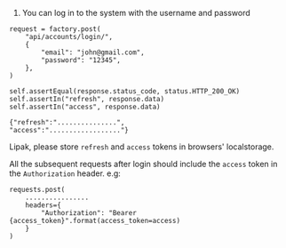 1. You can log in to the system with the username and password

```
request = factory.post(
    "api/accounts/login/",
    {
        "email": "john@gmail.com",
        "password": "12345",
    },
)

self.assertEqual(response.status_code, status.HTTP_200_OK)
self.assertIn("refresh", response.data)
self.assertIn("access", response.data)
```

```
{"refresh":"...............",
"access":".................."}
```
Lipak, please store `refresh` and `access` tokens in browsers' localstorage.

All the subsequent requests after login should include the `access` token in the `Authorization` header.
e.g: 

```
requests.post(
    ................
    headers={
        "Authorization": "Bearer {access_token}".format(access_token=access)
    }
)
```